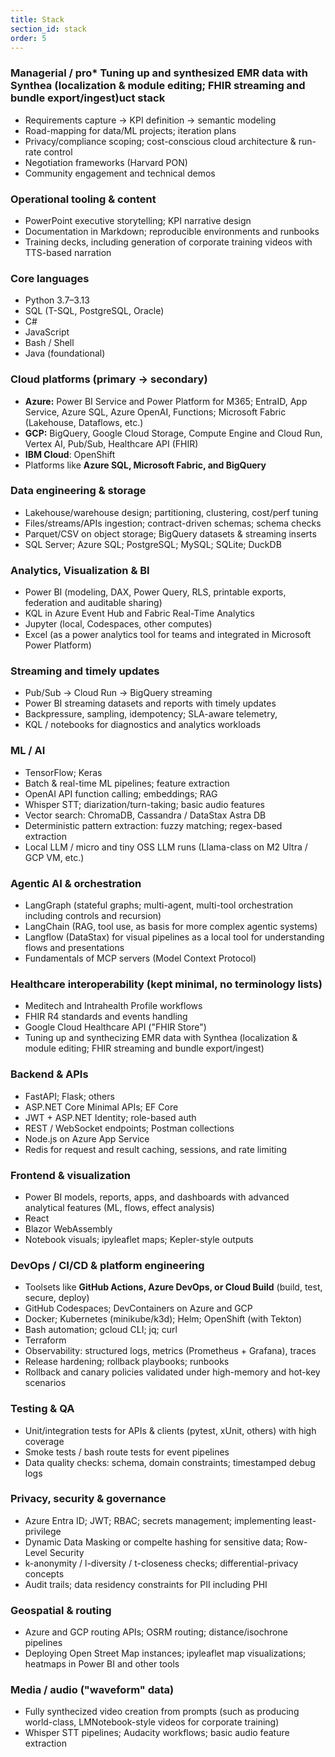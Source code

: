 ```yaml
---
title: Stack
section_id: stack
order: 5
---
```


### Managerial / pro* Tuning up and synthesized EMR data with Synthea (localization & module editing; FHIR streaming and bundle export/ingest)uct stack
* Requirements capture → KPI definition → semantic modeling
* Road-mapping for data/ML projects; iteration plans
* Privacy/compliance scoping; cost-conscious cloud architecture & run-rate control
* Negotiation frameworks (Harvard PON)
* Community engagement and technical demos

### Operational tooling & content
* PowerPoint executive storytelling; KPI narrative design
* Documentation in Markdown; reproducible environments and runbooks
* Training decks, including generation of corporate training videos with TTS-based narration

### Core languages
* Python 3.7–3.13
* SQL (T-SQL, PostgreSQL, Oracle)
* C#
* JavaScript
* Bash / Shell
* Java (foundational)

### Cloud platforms (primary → secondary)
* **Azure:** Power BI Service and Power Platform for M365; EntraID, App Service, Azure SQL, Azure OpenAI, Functions; Microsoft Fabric (Lakehouse, Dataflows, etc.)
* **GCP:** BigQuery, Google Cloud Storage, Compute Engine and Cloud Run, Vertex AI, Pub/Sub, Healthcare API (FHIR)
* **IBM Cloud**: OpenShift
* Platforms like **Azure SQL, Microsoft Fabric, and BigQuery**

### Data engineering & storage
* Lakehouse/warehouse design; partitioning, clustering, cost/perf tuning
* Files/streams/APIs ingestion; contract-driven schemas; schema checks
* Parquet/CSV on object storage; BigQuery datasets & streaming inserts
* SQL Server; Azure SQL; PostgreSQL; MySQL; SQLite; DuckDB

### Analytics, Visualization & BI
* Power BI (modeling, DAX, Power Query, RLS, printable exports, federation and auditable sharing)
* KQL in Azure Event Hub and Fabric Real-Time Analytics
* Jupyter (local, Codespaces, other computes)
* Excel (as a power analytics tool for teams and integrated in Microsoft Power Platform)

### Streaming and timely updates
* Pub/Sub → Cloud Run → BigQuery streaming
* Power BI streaming datasets and reports with timely updates
* Backpressure, sampling, idempotency; SLA-aware telemetry,
* KQL / notebooks for diagnostics and analytics workloads

### ML / AI
* TensorFlow; Keras
* Batch & real-time ML pipelines; feature extraction
* OpenAI API function calling; embeddings; RAG
* Whisper STT; diarization/turn-taking; basic audio features
* Vector search: ChromaDB, Cassandra / DataStax Astra DB
* Deterministic pattern extraction: fuzzy matching; regex-based extraction
* Local LLM / micro and tiny OSS LLM runs (Llama-class on M2 Ultra / GCP VM, etc.)

### Agentic AI & orchestration
* LangGraph (stateful graphs; multi-agent, multi-tool orchestration including controls and recursion)
* LangChain (RAG, tool use, as basis for more complex agentic systems)
* Langflow (DataStax) for visual pipelines as a local tool for understanding flows and presentations
* Fundamentals of MCP servers (Model Context Protocol)

### Healthcare interoperability (kept minimal, no terminology lists)
* Meditech and Intrahealth Profile workflows
* FHIR R4 standards and events handling
* Google Cloud Healthcare API ("FHIR Store")
* Tuning up and synthecizing EMR data with Synthea (localization & module editing; FHIR streaming and bundle export/ingest)

### Backend & APIs
* FastAPI; Flask; others
* ASP.NET Core Minimal APIs; EF Core
* JWT + ASP.NET Identity; role-based auth
* REST / WebSocket endpoints; Postman collections
* Node.js on Azure App Service
* Redis for request and result caching, sessions, and rate limiting

### Frontend & visualization
* Power BI models, reports, apps, and dashboards with advanced analytical features (ML, flows, effect analysis)
* React 
* Blazor WebAssembly 
* Notebook visuals; ipyleaflet maps; Kepler-style outputs 

### DevOps / CI/CD & platform engineering
* Toolsets like **GitHub Actions, Azure DevOps, or Cloud Build** (build, test, secure, deploy)
* GitHub Codespaces; DevContainers on Azure and GCP
* Docker; Kubernetes (minikube/k3d); Helm; OpenShift (with Tekton)
* Bash automation; gcloud CLI; jq; curl
* Terraform
* Observability: structured logs, metrics (Prometheus + Grafana), traces
* Release hardening; rollback playbooks; runbooks
* Rollback and canary policies validated under high-memory and hot-key scenarios

### Testing & QA
* Unit/integration tests for APIs & clients (pytest, xUnit, others) with high coverage
* Smoke tests / bash route tests for event pipelines
* Data quality checks: schema, domain constraints; timestamped debug logs

### Privacy, security & governance
* Azure Entra ID; JWT; RBAC; secrets management; implementing least-privilege
* Dynamic Data Masking or compelte hashing for sensitive data; Row-Level Security
* k-anonymity / l-diversity / t-closeness checks; differential-privacy concepts
* Audit trails; data residency constraints for PII including PHI



### Geospatial & routing
* Azure and GCP routing APIs; OSRM routing; distance/isochrone pipelines
* Deploying Open Street Map instances; ipyleaflet map visualizations; heatmaps in Power BI and other tools

### Media / audio ("waveform" data)
* Fully synthecized video creation from prompts (such as producing world-class, LMNotebook-style videos for corporate training)
* Whisper STT pipelines; Audacity workflows; basic audio feature extraction
